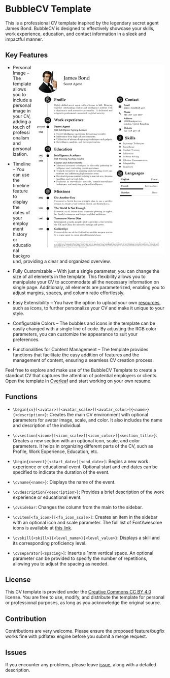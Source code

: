 # BubbleCV Template

This is a professional CV template inspired by the legendary secret agent James Bond.
BubbleCV is designed to effectively showcase your skills, work experience, education, and contact information in a sleek and impactful manner.

## Key Features

<img src="assets/BubbleCV.png" alt="BubbleCV example"  align="right" width="420" />

- Personal Image – The template allows you to include a personal image in your CV, adding a touch of professionalism and personalization.

- Timeline – You can use the timeline feature to display the dates of your employment history or educational background, providing a clear and organized overview.

- Fully Customizable – With just a single parameter, you can change the size of all elements in the template. This flexibility allows you to manipulate your CV to accommodate all the necessary information on single page. Additionaly, all elements are parameterized, enabling you to adjust margins, spaces, and column ratio effortlessly.

- Easy Extensibility – You have the option to upload your own [resources](resources/), such as icons, to further personalize your CV and make it unique to your style.

- Configurable Colors – The bubbles and icons in the template can be easily changed with a single line of code. By adjusting the RGB color parameters, you can customize the appearance to suit your preferences.

- Functionalities for Content Management – The template provides functions that facilitate the easy addition of features and the management of content, ensuring a seamless CV creation process.

Feel free to explore and make use of the BubbleCV Template to create a standout CV that captures the attention of potential employers or clients.
Open the template in [Overleaf](https://www.overleaf.com/latex/templates/bubblecv/bcynnjktwqsx) and start working on your own resume.


## Functions

- `\begin{cv}[<avatar>][<avatar_scale>][<avatar_color>]{<name>}{<description>}`: Creates the main CV environment with optional parameters for avatar image, scale, and color. It also includes the name and description of the individual.

- `\cvsection[<icon>][<icon_scale>][<icon_color>]{<section_title>}`: Creates a new section with an optional icon, scale, and color parameters. It helps in organizing different parts of the CV, such as Profile, Work Experience, Education, etc.

- `\begin{cvevent}[<start_date>][<end_date>]`: Begins a new work experience or educational event. Optional start and end dates can be specified to indicate the duration of the event.

- `\cvname{<name>}`: Displays the name of the event.

- `\cvdescription{<description>}`: Provides a brief description of the work experience or educational event.

- `\cvsidebar`: Changes the column from the main to the sidebar.

- `\cvitem[<fa_icon>][<fa_icon_scale>]`: Creates an item in the sidebar with an optional icon and scale parameter. The full list of FontAwesome icons is available at [this link](https://mirrors.ibiblio.org/CTAN/fonts/fontawesome/doc/fontawesome.pdf).

- `\cvskill{<skill>}{<level_name>}{<level_value>}`: Displays a skill and its corresponding proficiency level.

- `\cvseparator[<spacing>]`: Inserts a 1mm vertical space. An optional parameter can be provided to specify the number of repetitions, allowing you to adjust the spacing as needed.


## License

This CV template is provided under the [Creative Commons CC BY 4.0](LICENSE) license. You are free to use, modify, and distribute the template for personal or professional purposes, as long as you acknowledge the original source.


## Contribution

Contributions are very welcome.
Please ensure the proposed feature/bugfix works fine with pdflatex engine before you submit a merge request.


## Issues

If you encounter any problems, please leave [issue](../../issues/new), along with a detailed description.
